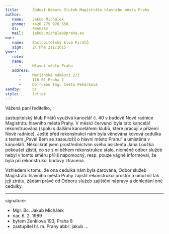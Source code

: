 ```yaml
---
title:      Žádost Odboru Služeb Magistrátu hlavního města Prahy
author:
   name:    Jakub Michálek
   phone:   +420 775 978 550
   ds:      4memzkm
   mail:    jakub.michalek@praha.eu
our:
   name:    Zastupitelský klub Pirátů
   sign:    ZK Pha 211/2015
your:
   role:    
   name:    
      -     Hlavní město Praha
   address:
      -     Mariánské náměstí 2/2
      -     110 01 Praha 1
      -     Do rukou Ing. Iveta Pekárková
sendby:     ds
style:      letter
---
```



Vážená paní ředitelko,

zastupitelský klub Pirátů využívá kancelář č. 40 v budově Nové radnice Magistrátu hlavního města Prahy. V měsíci červenci byla tato kancelář rekonstruována (spolu s dalšími kancelářemi klubů, které pracují v přízemí Nové radnice). Ještě před rekonstrukcí nám byla věnována kovová cedulka s textem „Pavel Bém se zasouložil o hlavní město Prahu“ a umístěna v kanceláři. Několikrát jsem prostřednictvím svého asistenta Jana Loužka pokoušel zjistit, co se s ní během rekonstrukce stalo, nicméně odbor služeb nebyl v tomto směru příliš nápomocný; resp. pouze vágně informoval, že byla při rekonstrukci budovy ztracena.

Vzhledem k tomu, že ona cedulka nám byla darována, Odbor služeb Magistrátu hlavního města Prahy zajistil rekonstrukci prostor a umožnil tak její ztrátu, žádám právě od Odboru služeb zajištění nápravy a dohledání oné cedulky.

---
signature:
  - Mgr. Bc. Jakub Michálek
  - nar. 6. 2. 1989
  - bytem Zenklova 193, Praha 8
  - zastupitel hl. m. Prahy
abbr:       jakub
...
